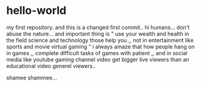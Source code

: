 # hello-world
my first repository.
and this is a changed first commit..
hi humans... don't abuse the nature... 
and important thing is " use your wealth and health in the field science and technology those help you ,, not in entertainment like sports and movie virtual gaming " 
i always amaze that how people hang on in games ,, complete difficult tasks of games with patient ,, and in social media like youtube gaming channel video get bigger live viewers than  an educational video generel viewers..

shamee shammee...
